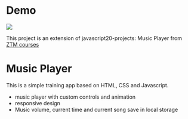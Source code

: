 # Demo

![](assets/music-player.gif)

This project is an extension of javascript20-projects: Music Player from [ZTM courses](https://academy.zerotomastery.io/p/javascript-projects)

# Music Player

This is a simple training app based on HTML, CSS and Javascript.

- music player with custom controls and animation
- responsive design
- Music volume, current time and current song save in local storage
